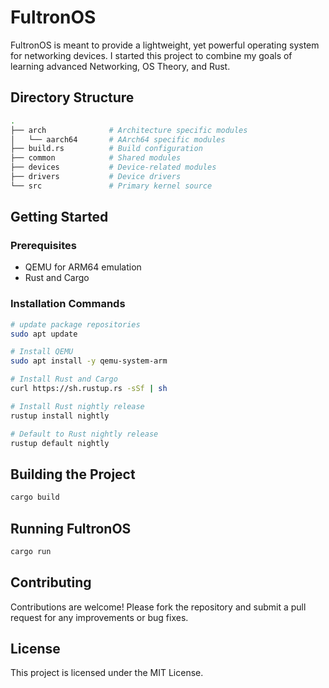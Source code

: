 # FultronOS

FultronOS is meant to provide a lightweight, yet powerful operating system for networking devices. I started this project to combine my goals of learning advanced Networking, OS Theory, and Rust.

## Directory Structure

```bash
.
├── arch              # Architecture specific modules
│   └── aarch64       # AArch64 specific modules
├── build.rs          # Build configuration
├── common            # Shared modules
├── devices           # Device-related modules
├── drivers           # Device drivers
└── src               # Primary kernel source
```

## Getting Started

### Prerequisites

* QEMU for ARM64 emulation
* Rust and Cargo

### Installation Commands

```bash
# update package repositories
sudo apt update

# Install QEMU
sudo apt install -y qemu-system-arm

# Install Rust and Cargo
curl https://sh.rustup.rs -sSf | sh

# Install Rust nightly release
rustup install nightly

# Default to Rust nightly release
rustup default nightly
```

## Building the Project

```bash
cargo build
```

## Running FultronOS

```bash
cargo run
```

## Contributing

Contributions are welcome! Please fork the repository and submit a pull request for any improvements or bug fixes.

## License

This project is licensed under the MIT License.
